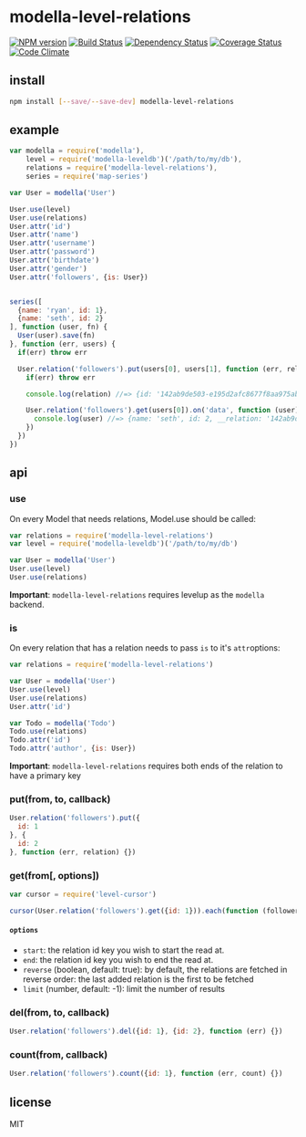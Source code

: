 # modella-level-relations

[![NPM version](https://badge.fury.io/js/modella-level-relations.png)](http://badge.fury.io/js/modella-level-relations)
[![Build Status](https://secure.travis-ci.org/ramitos/modella-level-relations.png)](http://travis-ci.org/ramitos/modella-level-relations)
[![Dependency Status](https://gemnasium.com/ramitos/modella-level-relations.png)](https://gemnasium.com/ramitos/modella-level-relations)
[![Coverage Status](https://coveralls.io/repos/ramitos/modella-level-relations/badge.png?branch=master)](https://coveralls.io/r/ramitos/modella-level-relations?branch=master)
[![Code Climate](https://codeclimate.com/github/ramitos/modella-level-relations.png)](https://codeclimate.com/github/ramitos/modella-level-relations)

## install

```bash
npm install [--save/--save-dev] modella-level-relations
```

## example

```js
var modella = require('modella'),
    level = require('modella-leveldb')('/path/to/my/db'),
    relations = require('modella-level-relations'),
    series = require('map-series')

var User = modella('User')

User.use(level)
User.use(relations)
User.attr('id')
User.attr('name')
User.attr('username')
User.attr('password')
User.attr('birthdate')
User.attr('gender')
User.attr('followers', {is: User})


series([
  {name: 'ryan', id: 1},
  {name: 'seth', id: 2}
], function (user, fn) {
  User(user).save(fn)
}, function (err, users) {
  if(err) throw err

  User.relation('followers').put(users[0], users[1], function (err, relation) {
    if(err) throw err

    console.log(relation) //=> {id: '142ab9de503-e195d2afc8677f8aa975abfee8f6a935', from: 1, to: 2}

    User.relation('followers').get(users[0]).on('data', function (user) {
      console.log(user) //=> {name: 'seth', id: 2, __relation: '142ab9de503-e195d2afc8677f8aa975abfee8f6a935'}
    })
  })
})
```

## api

### use

On every Model that needs relations, Model.use should be called:

```js
var relations = require('modella-level-relations')
var level = require('modella-leveldb')('/path/to/my/db')

var User = modella('User')
User.use(level)
User.use(relations)
```

**Important**: `modella-level-relations` requires levelup as the `modella` backend.

### is

On every relation that has a relation needs to pass `is` to it's `attr`options:

```js
var relations = require('modella-level-relations')

var User = modella('User')
User.use(level)
User.use(relations)
User.attr('id')

var Todo = modella('Todo')
Todo.use(relations)
Todo.attr('id')
Todo.attr('author', {is: User})
```

**Important**: `modella-level-relations` requires both ends of the relation to have a primary key

### put(from, to, callback)

```js
User.relation('followers').put({
  id: 1
}, {
  id: 2
}, function (err, relation) {})
```

### get(from[, options])

```js
var cursor = require('level-cursor')

cursor(User.relation('followers').get({id: 1})).each(function (follower) {}, function (err) {})
```

#### `options`

 * `start`: the relation id key you wish to start the read at.
 * `end`: the relation id key you wish to end the read at.
 * `reverse` (boolean, default: true): by default, the relations are fetched in reverse order: the last added relation is the first to be fetched
 * `limit` (number, default: -1): limit the number of results

### del(from, to, callback)

```js
User.relation('followers').del({id: 1}, {id: 2}, function (err) {})
```

### count(from, callback)

```js
User.relation('followers').count({id: 1}, function (err, count) {})
```

## license

MIT